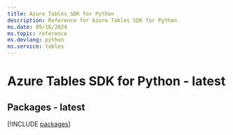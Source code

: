 ```yaml
---
title: Azure Tables SDK for Python
description: Reference for Azure Tables SDK for Python
ms.date: 09/16/2024
ms.topic: reference
ms.devlang: python
ms.service: tables
---
```

# Azure Tables SDK for Python - latest
## Packages - latest
[!INCLUDE [packages](tables-index.md)]
